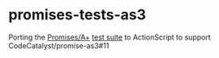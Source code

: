 promises-tests-as3
==================

Porting the [Promises/A+](http://promisesaplus.com/) [test suite](https://github.com/promises-aplus/promises-tests) to ActionScript to support CodeCatalyst/promise-as3#11
